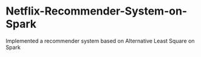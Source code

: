 # Netflix-Recommender-System-on-Spark
Implemented a recommender system based on Alternative Least Square on Spark
